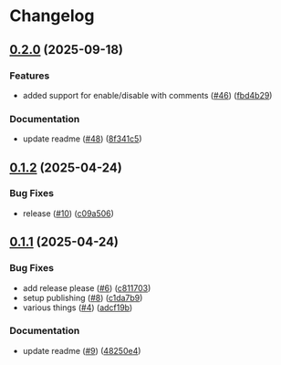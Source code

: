 # Changelog

## [0.2.0](https://github.com/gbbirkisson/mkdocs-fun-plugin/compare/v0.1.2...v0.2.0) (2025-09-18)


### Features

* added support for enable/disable with comments ([#46](https://github.com/gbbirkisson/mkdocs-fun-plugin/issues/46)) ([fbd4b29](https://github.com/gbbirkisson/mkdocs-fun-plugin/commit/fbd4b29bde694ffe17405b9cb643987649c6c1c7))


### Documentation

* update readme ([#48](https://github.com/gbbirkisson/mkdocs-fun-plugin/issues/48)) ([8f341c5](https://github.com/gbbirkisson/mkdocs-fun-plugin/commit/8f341c5494262813c42a3d4d34534cb060f3d6e5))

## [0.1.2](https://github.com/gbbirkisson/mkdocs-fun-plugin/compare/v0.1.1...v0.1.2) (2025-04-24)


### Bug Fixes

* release ([#10](https://github.com/gbbirkisson/mkdocs-fun-plugin/issues/10)) ([c09a506](https://github.com/gbbirkisson/mkdocs-fun-plugin/commit/c09a506f9553db4e88be5f127a0529e2a99feffa))

## [0.1.1](https://github.com/gbbirkisson/mkdocs-fun-plugin/compare/v0.1.0...v0.1.1) (2025-04-24)


### Bug Fixes

* add release please ([#6](https://github.com/gbbirkisson/mkdocs-fun-plugin/issues/6)) ([c811703](https://github.com/gbbirkisson/mkdocs-fun-plugin/commit/c811703f4336651938711e59f916d0cc34020547))
* setup publishing ([#8](https://github.com/gbbirkisson/mkdocs-fun-plugin/issues/8)) ([c1da7b9](https://github.com/gbbirkisson/mkdocs-fun-plugin/commit/c1da7b9e0e1f9a0604aa3538fe7b68b78a479d23))
* various things ([#4](https://github.com/gbbirkisson/mkdocs-fun-plugin/issues/4)) ([adcf19b](https://github.com/gbbirkisson/mkdocs-fun-plugin/commit/adcf19ba4a92e36e0debb5407c83197ae8f6d978))


### Documentation

* update readme ([#9](https://github.com/gbbirkisson/mkdocs-fun-plugin/issues/9)) ([48250e4](https://github.com/gbbirkisson/mkdocs-fun-plugin/commit/48250e47e6300c8c60cce07f8df49c1713bf73a8))
